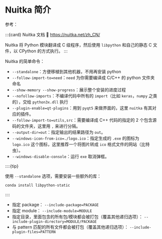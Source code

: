 # Nuitka 简介

参考：

:::{card} Nuitka 文档
:link: https://nuitka.net/zh_CN/

Nuitka 将 Python 模块翻译成 C 级程序，然后使用 `libpython` 和自己的静态 C 文件，以 CPython 的方式执行。
:::

Nuitka 的简单命令：

- `--standalone`：方便移植到其他机器，不用再安装 python
- `--follow-import-to=need`：`need` 为你需要编译成 C/C++ 的 python 文件夹命名
- `--show-memory --show-progress`：展示整个安装的进度过程
- `--nofollow-imports`：不编译代码中所有的 `import`（比如 `keras`，`numpy` 之类的），交给 `python3x.dll` 执行
- `--plugin-enable=qt-plugins`：用到 `pyqt5` 来做界面的，这里 `nuitka` 有其对应的插件。
- `--follow-import-to=utils,src`：需要编译成 C++ 代码的指定的 2 个包含源码的文件夹，这里用 `,` 来进行分隔。
- `--output-dir=out`：指定输出的结果路径为 `out`。
- `--windows-icon-from-ico=./logo.ico`：指定生成的 `.exe` 的图标为 `logo.ico` 这个图标，这里推荐一个将图片转成 `ico` 格式文件的网站（比特虫）。
- `--windows-disable-console`：运行 `exe` 取消弹框。

::::{tip}

使用 `--standalone` 选项，需要安装一些额外的库：

```bash
conda install libpython-static
```
::::

- 指定 package： ```--include-package=PACKAGE```
- 指定 module： ```--include-module=MODULE```
- 指定目录，里面包含的所有包/模块都会被打包（覆盖其他递归选项）： ```--include-plugin-directory=MODULE/PACKAGE```
- 与 pattern 匹配的所有文件都会被打包（覆盖其他递归选项）： ```--include-plugin-files=PATTERN```
